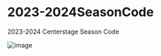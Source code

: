 # 2023-2024SeasonCode
2023-2024 Centerstage Season Code


![image](https://github.com/535tobor/2023-2024SeasonCode/assets/92122791/2ba24522-b87c-4e55-a6b5-37e14dd03ec8)
